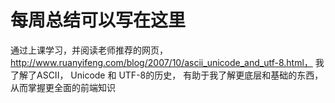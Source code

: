 # 每周总结可以写在这里
通过上课学习，并阅读老师推荐的网页， http://www.ruanyifeng.com/blog/2007/10/ascii_unicode_and_utf-8.html， 我了解了ASCII， Unicode 和 UTF-8的历史， 有助于我了解更底层和基础的东西， 从而掌握更全面的前端知识